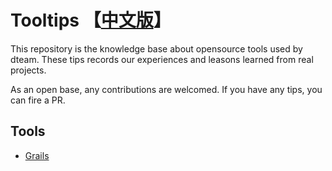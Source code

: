 # Tooltips 【[中文版](README_cn.md)】

This repository is the knowledge base about  opensource tools used by dteam. These tips records our experiences and leasons learned from real projects. 

As an open base, any contributions are welcomed. If you have any tips, you can fire a PR.

## Tools

- [Grails](grails.md)
